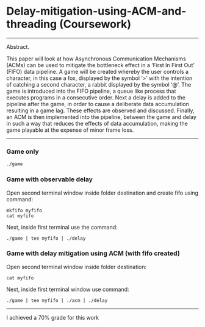 # Delay-mitigation-using-ACM-and-threading (Coursework)

---

Abstract.

This paper will look at how Asynchronous Communication Mechanisms (ACMs) can be used to mitigate the bottleneck effect in a ‘First In First Out’ (FIFO) data pipeline. A game will be created whereby the user controls a character, in this case a fox, displayed by the symbol ‘>’ with the intention of catching a second character, a rabbit displayed by the symbol ‘@’. The game is introduced into the FIFO pipeline, a queue like process that executes programs in a consecutive order. Next a delay is added to the pipeline after the game, in order to cause a deliberate data accumulation resulting in a game lag. These effects are observed and discussed. Finally, an ACM is then implemented into the pipeline, between the game and delay in such a way that reduces the effects of data accumulation, making the game playable at the expense of minor frame loss.

---


### Game only

    ./game

### Game with observable delay
Open second terminal window inside folder destination and create fifo using command:

    mkfifo myfifo
    cat myfifo
    
Next, inside first terminal use the command:

    ./game | tee myfifo | ./delay
  
### Game with delay mitigation using ACM (with fifo created)
Open second terminal window inside folder destination:

    cat myfifo   
Next, inside first terminal window use command:

    ./game | tee myfifo | ./acm | ./delay
    
--- 
I achieved a 70% grade for this work
